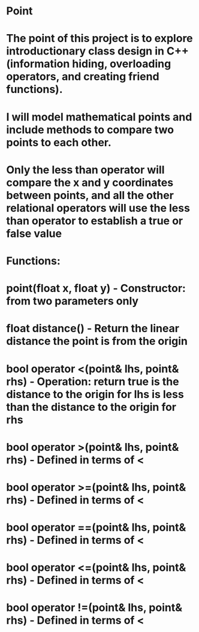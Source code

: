 # Point
# The point of this project is to explore introductionary class design in C++ (information hiding, overloading operators, and creating friend functions).
# I will model mathematical points and include methods to compare two points to each other.
# Only the less than operator will compare the x and y coordinates between points, and all the other relational operators will use the less than operator to establish a true or false value

# Functions:
# point(float x, float y) - Constructor: from two parameters only
# float distance() - Return the linear distance the point is from the origin
# bool operator <(point& lhs, point& rhs) - Operation: return true is the distance to the origin for lhs is less than the distance to the origin for rhs
# bool operator >(point& lhs, point& rhs) - Defined in terms of <
# bool operator >=(point& lhs, point& rhs) - Defined in terms of <
# bool operator ==(point& lhs, point& rhs) - Defined in terms of <
# bool operator <=(point& lhs, point& rhs) - Defined in terms of <
# bool operator !=(point& lhs, point& rhs) - Defined in terms of <

